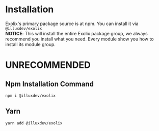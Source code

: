 # Installation
Exolix's primary package source is at npm. You can install it via `@illuxdev/exolix`<br />
**NOTICE**: This will install the entire Exolix package group, we always recommend you install what you need. Every module show you how to install its module group.

# UNRECOMMENDED
## Npm Installation Command
```
npm i @illuxdev/exolix
```
## Yarn
```
yarn add @illuxdev/exolix
```

